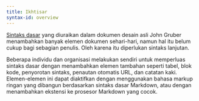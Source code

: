 ```yaml
---
title: Ikhtisar
syntax-id: overview
---
```


[Sintaks dasar](/basic-syntax) yang diuraikan dalam dokumen desain asli John Gruber menambahkan banyak elemen dokumen sehari-hari, namun hal itu belum cukup bagi sebagian penulis. Oleh karena itu diperlukan sintaks lanjutan.

Beberapa individu dan organisasi melakukan sendiri untuk memperluas sintaks dasar dengan menambahkan elemen tambahan seperti tabel, blok kode, penyorotan sintaks, penautan otomatis URL, dan catatan kaki. Elemen-elemen ini dapat diaktifkan dengan menggunakan bahasa markup ringan yang dibangun berdasarkan sintaks dasar Markdown, atau dengan menambahkan ekstensi ke prosesor Markdown yang cocok.

